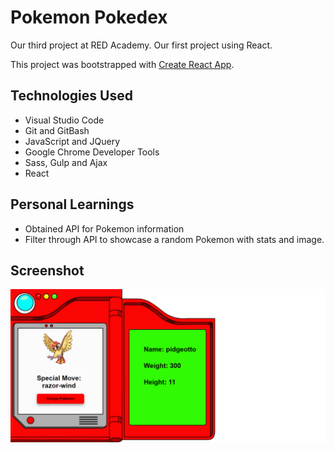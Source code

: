 # Pokemon Pokedex

Our third project at RED Academy. Our first project using React.

This project was bootstrapped with [Create React App](https://github.com/facebookincubator/create-react-app).

## Technologies Used


* Visual Studio Code
* Git and GitBash
* JavaScript and JQuery
* Google Chrome Developer Tools
* Sass, Gulp and Ajax
* React

## Personal Learnings 

* Obtained API for Pokemon information
* Filter through API to showcase a random Pokemon with stats and image.


## Screenshot

![Alt text](/images/desktop-screenshot.png "Desktop Version")



